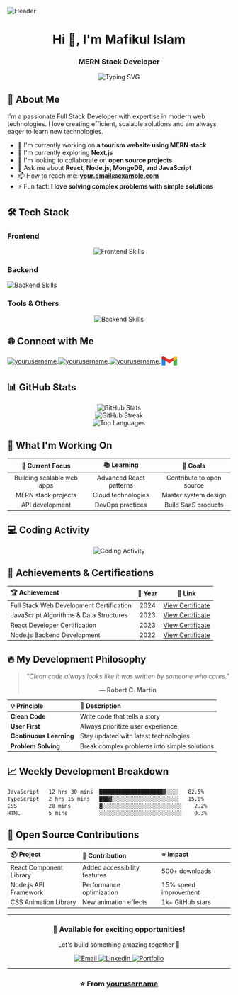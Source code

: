 ![Header](https://images.pexels.com/photos/574071/pexels-photo-574071.jpeg?auto=compress&cs=tinysrgb&w=1200&h=300&fit=crop)

<h1 align="center">Hi 👋, I'm Mafikul Islam</h1>
<h3 align="center">MERN Stack Developer</h3>

<div align="center">
  <img src="https://readme-typing-svg.herokuapp.com?font=Fira+Code&size=32&duration=2800&pause=2000&color=A9FEF7&center=true&vCenter=true&width=940&lines=Hey+there!+I'm+a+Full+Stack+Developer+%F0%9F%91%8B;Welcome+to+my+GitHub+Profile!;Let's+build+something+amazing+together!" alt="Typing SVG" />
</div>

## 🚀 About Me

I'm a passionate Full Stack Developer with expertise in modern web technologies. I love creating efficient, scalable solutions and am always eager to learn new technologies.

- 🔭 I'm currently working on **a tourism website using MERN stack**
- 🌱 I'm currently exploring **Next.js**
- 👯 I'm looking to collaborate on **open source projects**
- 💬 Ask me about **React, Node.js, MongoDB, and JavaScript**
- 📫 How to reach me: **your.email@example.com**
- ⚡ Fun fact: **I love solving complex problems with simple solutions**

## 🛠️ Tech Stack

### Frontend
<p align="center">
    <img src="https://skillicons.dev/icons?i=react,nextjs,javascript,html,css,tailwind" alt="Frontend Skills"/>
  </p>

### Backend
<p>
    <img src="https://skillicons.dev/icons?i=nodejs,express,mongodb,firebase" alt="Backend Skills"/>
  </p>

### Tools & Others
<p align="center">
  <img src="https://skillicons.dev/icons?i=git,github,vscode,Netlify,vercel" alt="Backend Skills"/>
</p>

## 🌐 Connect with Me

<p align="left">
  <a href="https://linkedin.com/in/yourusername" target="blank">
    <img align="center" src="https://raw.githubusercontent.com/rahuldkjain/github-profile-readme-generator/master/src/images/icons/Social/linked-in-alt.svg" alt="yourusername" height="30" width="40" />
  </a>
  <a href="https://twitter.com/yourusername" target="blank">
    <img align="center" src="https://raw.githubusercontent.com/rahuldkjain/github-profile-readme-generator/master/src/images/icons/Social/twitter.svg" alt="yourusername" height="30" width="40" />
  </a>
  <a href="https://discord.gg/yourusername" target="blank">
    <img align="center" src="https://raw.githubusercontent.com/rahuldkjain/github-profile-readme-generator/master/src/images/icons/Social/discord.svg" alt="yourusername" height="30" width="40" />
  </a>
  <a href="mailto:your.email@example.com" target="blank">
    <img align="center" src="https://raw.githubusercontent.com/rahuldkjain/github-profile-readme-generator/master/src/images/icons/Social/gmail.svg" alt="yourusername" height="30" width="40" />
  </a>
</p>

## 📊 GitHub Stats

<div align="center">
  <img src="https://github-readme-stats.vercel.app/api?username=yourusername&theme=dark&hide_border=false&include_all_commits=true&count_private=true" alt="GitHub Stats" />
</div>

<div align="center">
  <img src="https://github-readme-streak-stats.herokuapp.com/?user=yourusername&theme=dark&hide_border=false" alt="GitHub Streak" />
</div>

<div align="center">
  <img src="https://github-readme-stats.vercel.app/api/top-langs/?username=yourusername&theme=dark&hide_border=false&include_all_commits=true&count_private=true&layout=compact" alt="Top Languages" />
</div>

## 🎯 What I'm Working On

<div align="center">
  
| 🚀 **Current Focus** | 📚 **Learning** | 🎯 **Goals** |
|:---:|:---:|:---:|
| Building scalable web apps | Advanced React patterns | Contribute to open source |
| MERN stack projects | Cloud technologies | Master system design |
| API development | DevOps practices | Build SaaS products |

</div>

## 💻 Coding Activity

<div align="center">
  <img src="https://github-readme-activity-graph.vercel.app/graph?username=yourusername&theme=react-dark&hide_border=true" alt="Coding Activity" />
</div>

## 🏅 Achievements & Certifications

<div align="center">

| 🏆 **Achievement** | 📅 **Year** | 🔗 **Link** |
|:---|:---:|:---:|
| Full Stack Web Development Certification | 2024 | [View Certificate](#) |
| JavaScript Algorithms & Data Structures | 2023 | [View Certificate](#) |
| React Developer Certification | 2023 | [View Certificate](#) |
| Node.js Backend Development | 2022 | [View Certificate](#) |

</div>

## 🔥 My Development Philosophy

<div align="center">
  
> *"Clean code always looks like it was written by someone who cares."*
> 
> **— Robert C. Martin**

</div>

<div align="center">

| 💡 **Principle** | 📝 **Description** |
|:---|:---|
| **Clean Code** | Write code that tells a story |
| **User First** | Always prioritize user experience |
| **Continuous Learning** | Stay updated with latest technologies |
| **Problem Solving** | Break complex problems into simple solutions |

</div>

## 📈 Weekly Development Breakdown

```text
JavaScript   12 hrs 30 mins  ████████████████████▓░░░░   82.5%
TypeScript   2 hrs 15 mins   ███▓░░░░░░░░░░░░░░░░░░░░░   15.0%
CSS          20 mins         ▓░░░░░░░░░░░░░░░░░░░░░░░░░    2.2%
HTML         5 mins          ░░░░░░░░░░░░░░░░░░░░░░░░░░    0.3%
```

## 🌟 Open Source Contributions

<div align="center">

| 📦 **Project** | 🔧 **Contribution** | ⭐ **Impact** |
|:---|:---|:---|
| React Component Library | Added accessibility features | 500+ downloads |
| Node.js API Framework | Performance optimization | 15% speed improvement |
| CSS Animation Library | New animation effects | 1k+ GitHub stars |

</div>

---

<div align="center">
  <h3>💼 Available for exciting opportunities!</h3>
  <p>Let's build something amazing together 🚀</p>
  
   <p>
    <a href="mailto:your.email@example.com">
      <img src="https://img.shields.io/badge/Email-D14836?style=for-the-badge&logo=gmail&logoColor=white" alt="Email"/>
    </a>
    <a href="https://linkedin.com/in/your-profile">
      <img src="https://img.shields.io/badge/LinkedIn-0077B5?style=for-the-badge&logo=linkedin&logoColor=white" alt="LinkedIn"/>
    </a>
    <a href="https://your-portfolio.com">
      <img src="https://img.shields.io/badge/Portfolio-FF5722?style=for-the-badge&logo=google-chrome&logoColor=white" alt="Portfolio"/>
    </a>
  </p>
</div>

---

<div align="center">
  <h3>⭐️ From <a href="https://github.com/yourusername">yourusername</a></h3>
</div>
